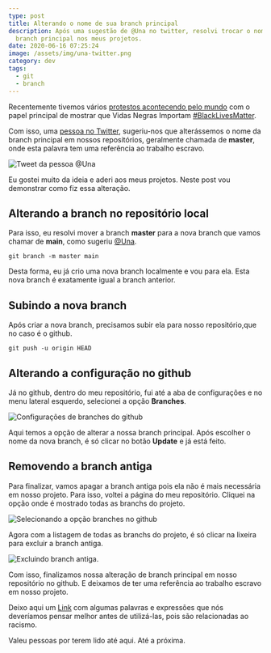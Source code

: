 ```yaml
---
type: post
title: Alterando o nome de sua branch principal
description: Após uma sugestão de @Una no twitter, resolvi trocar o nome da
  branch principal nos meus projetos.
date: 2020-06-16 07:25:24
image: /assets/img/una-twitter.png
category: dev
tags:
  - git
  - branch
---
```


Recentemente tivemos vários [protestos acontecendo pelo mundo](https://oglobo.globo.com/fotogalerias/vidas-negras-importam-mundo-fura-quarentena-para-protestar-contra-racismo-24466825) com o papel principal de mostrar que Vidas Negras Importam [\#BlackLivesMatter](https://twitter.com/search?q=%23BlackLivesMatter&src=typeahead_click).

Com isso, uma [pessoa no Twitter](https://oglobo.globo.com/fotogalerias/vidas-negras-importam-mundo-fura-quarentena-para-protestar-contra-racismo-24466825), sugeriu-nos que alterássemos o nome da branch principal em nossos repositórios, geralmente chamada de **master**, onde esta palavra tem uma referência ao trabalho escravo.

![Tweet da pessoa @Una](/assets/img/una-twitter.png "Tweet da pessoa @Una")

Eu gostei muito da ideia e aderi aos meus projetos. Neste post vou demonstrar como fiz essa alteração.

## Alterando a branch no repositório local

Para isso, eu resolvi mover a branch **master** para a nova branch que vamos chamar de **main**, como sugeriu [@Una](https://twitter.com/Una).

```shell
git branch -m master main
```

Desta forma, eu já crio uma nova branch localmente e vou para ela. Esta nova branch é exatamente igual a branch anterior.

## Subindo a nova branch

Após criar a nova branch, precisamos subir ela para nosso repositório,que no caso é o github.

```shell
git push -u origin HEAD
```

## Alterando a configuração no github

Já no github, dentro do meu repositório, fui até a aba de configurações e no menu lateral esquerdo, selecionei a opção **Branches**.

![Configurações de branches do github](/assets/img/github-settings-branch.png "Configurações de branches do github")

Aqui temos a opção de alterar a nossa branch principal. Após escolher o nome da nova branch, é só clicar no botão **Update** e já está feito.

## Removendo a branch antiga

Para finalizar, vamos apagar a branch antiga pois ela não é mais necessária em nosso projeto. Para isso, voltei a página do meu repositório. Cliquei na opção onde é mostrado todas as branchs do projeto.

![Selecionando a opção branches no github](/assets/img/repo-options.png "Selecionando a opção branches no github")

Agora com a listagem de todas as branchs do projeto, é só clicar na lixeira para excluir a branch antiga.

![Excluindo branch antiga.](/assets/img/selected-trash-to-branch.png "Excluindo branch antiga.")

Com isso, finalizamos nossa alteração de branch principal em nosso repositório no github. E deixamos de ter uma referência ao trabalho escravo em nosso projeto.

Deixo aqui um [Link](https://revistaglamour.globo.com/Lifestyle/noticia/2019/04/17-palavras-e-expressoes-racistas-que-ninguem-deveria-usar-mais.html) com algumas palavras e expressões que nós deveríamos pensar melhor antes de utilizá-las, pois são relacionadas ao racismo.

Valeu pessoas por terem lido até aqui. Até a próxima.
